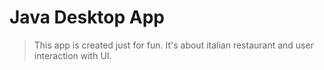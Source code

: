 # Java Desktop App

> This app is created just for fun. It's about italian restaurant and user interaction with UI.
